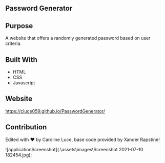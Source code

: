 ## Password Generator

## Purpose
A website that offers a randomly generated password based on user criteria.

## Built With 
* HTML
* CSS
* Javascript

## Website
https://cluce059.github.io/PasswordGenerator/ 

## Contribution
Edited with ❤️ by Caroline Luce, base code provided by  Xander Rapstine!

![applicationScreenshot](.\assets\images\Screenshot 2021-07-10 182454.jpg);
